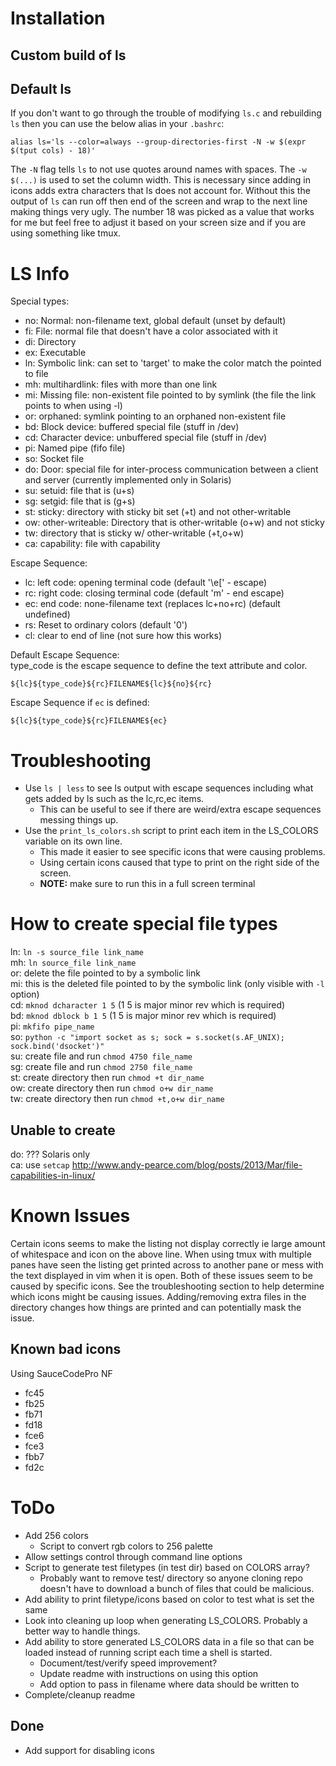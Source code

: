 # Installation

## Custom build of ls

## Default ls
If you don't want to go through the trouble of modifying `ls.c` and rebuilding `ls` then you can use the below alias in your `.bashrc`:
```
alias ls='ls --color=always --group-directories-first -N -w $(expr $(tput cols) - 18)'
```

The `-N` flag tells `ls` to not use quotes around names with spaces.
The `-w $(...)` is used to set the column width.
This is necessary since adding in icons adds extra characters that ls does not account for.
Without this the output of `ls` can run off then end of the screen and wrap to the next line making things very ugly.
The number 18 was picked as a value that works for me but feel free to adjust it based on your screen size and if you are using something like tmux.

# LS Info
Special types:
- no: Normal: non-filename text, global default (unset by default)
- fi: File: normal file that doesn't have a color associated with it
- di: Directory
- ex: Executable
- ln: Symbolic link: can set to 'target' to make the color match the pointed to file
- mh: multihardlink: files with more than one link
- mi: Missing file: non-existent file pointed to by symlink (the file the link points to when using -l)
- or: orphaned: symlink pointing to an orphaned non-existent file
- bd: Block device: buffered special file (stuff in /dev)
- cd: Character device: unbuffered special file (stuff in /dev)
- pi: Named pipe (fifo file)
- so: Socket file
- do: Door: special file for inter-process communication between a client and server (currently implemented only in Solaris)
- su: setuid: file that is (u+s)
- sg: setgid: file that is (g+s)
- st: sticky: directory with sticky bit set (+t) and not other-writable
- ow: other-writeable: Directory that is other-writable (o+w) and not sticky
- tw: directory that is sticky w/ other-writable (+t,o+w)
- ca: capability: file with capability

Escape Sequence:
- lc: left code: opening terminal code (default '\e[' - escape)
- rc: right code: closing terminal code (default 'm' - end escape)
- ec: end code: none-filename text (replaces lc+no+rc) (default undefined)
- rs: Reset to ordinary colors (default '0')
- cl: clear to end of line (not sure how this works)

Default Escape Sequence:<br>
type_code is the escape sequence to define the text attribute and color.
```
${lc}${type_code}${rc}FILENAME${lc}${no}${rc}
```

Escape Sequence if `ec` is defined:
```
${lc}${type_code}${rc}FILENAME${ec}
```

# Troubleshooting
- Use `ls | less` to see ls output with escape sequences including what gets added by ls such as the lc,rc,ec items.
    - This can be useful to see if there are weird/extra escape sequences messing things up.
- Use the `print_ls_colors.sh` script to print each item in the LS_COLORS variable on its own line.
    - This made it easier to see specific icons that were causing problems.
    - Using certain icons caused that type to print on the right side of the screen.
    - **NOTE:** make sure to run this in a full screen terminal

# How to create special file types
ln: `ln -s source_file link_name`<br>
mh: `ln source_file link_name`<br>
or: delete the file pointed to by a symbolic link<br>
mi: this is the deleted file pointed to by the symbolic link (only visible with `-l` option)<br>
cd: `mknod dcharacter 1 5` (1 5 is major minor rev which is required)<br>
bd: `mknod dblock b 1 5` (1 5 is major minor rev which is required)<br>
pi: `mkfifo pipe_name`<br>
so: `python -c "import socket as s; sock = s.socket(s.AF_UNIX); sock.bind('dsocket')"`<br>
su: create file and run `chmod 4750 file_name`<br>
sg: create file and run `chmod 2750 file_name`<br>
st: create directory then run `chmod +t dir_name`<br>
ow: create directory then run `chmod o+w dir_name`<br>
tw: create directory then run `chmod +t,o+w dir_name`<br>

## Unable to create
do: ??? Solaris only<br>
ca: use `setcap` http://www.andy-pearce.com/blog/posts/2013/Mar/file-capabilities-in-linux/ <br>

# Known Issues
Certain icons seems to make the listing not display correctly ie large amount of whitespace and icon on the above line.
When using tmux with multiple panes have seen the listing get printed across to another pane or mess with the text displayed in vim when it is open.
Both of these issues seem to be caused by specific icons.
See the troubleshooting section to help determine which icons might be causing issues.
Adding/removing extra files in the directory changes how things are printed and can potentially mask the issue.

## Known bad icons
Using SauceCodePro NF
- fc45
- fb25
- fb71
- fd18
- fce6
- fce3
- fbb7
- fd2c

# ToDo
- Add 256 colors
    - Script to convert rgb colors to 256 palette
- Allow settings control through command line options
- Script to generate test filetypes (in test dir) based on COLORS array?
    - Probably want to remove test/ directory so anyone cloning repo doesn't have to download a bunch of files that could be malicious.
- Add ability to print filetype/icons based on color to test what is set the same
- Look into cleaning up loop when generating LS_COLORS. Probably a better way to handle things.
- Add ability to store generated LS_COLORS data in a file so that can be loaded instead of running script each time a shell is started.
    - Document/test/verify speed improvement?
    - Update readme with instructions on using this option
    - Add option to pass in filename where data should be written to
- Complete/cleanup readme

## Done
- Add support for disabling icons
